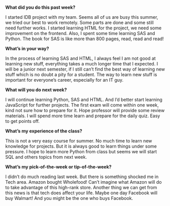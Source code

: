 **What did you do this past week?**

I started IDB project with my team. Seems all of us are busy this summer, we tried our best to work remotely. Some parts are done and some still need further works. I started learning HTML for the project, we need some improvement on the frontend. Also, I spent some time learning SAS and Python. The book for SAS is like more than 800 pages, read, read and read!

**What’s in your way?**

In the process of learning SAS and HTML, I always feel I am not good at learning new stuff, everything takes a much longer time that I expected. I will be a junior next semester, if I still can’t find the best way of learning new stuff which is no doubt a pity for a student. The way to learn new stuff is important for everyone’s career, especially for an IT guy.

**What will you do next week?**

I will continue learning Python, SAS and HTML. And I’d better start learning JavaScript for further projects. The first exam will come within one week, kind not sure how to prepare for it. Hope professor will provide some review materials. I will spend more time learn and prepare for the daily quiz. Easy to get points off.

**What’s my experience of the class?**

This is not a very easy course for summer. No much time to learn new knowledge for projects. But it is always good to learn things under some pressure. I hope to learn more Python from class but seems we will start SQL and others topics from next week.

**What’s my pick-of-the-week or tip-of-the-week?**

I didn’t do much reading last week. But there is something shocked me in Tech area. Amazon bought Wholefood! Can’t imagine what Amazon will do to take advantage of this high-rank store. Another thing we can get from this news is that tech does affect your life. Maybe one day Facebook will buy Walmart! And you might be the one who buys Facebook. 
